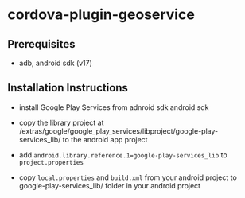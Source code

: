 cordova-plugin-geoservice
=========================

Prerequisites
-------------

* adb, android sdk (v17)

Installation Instructions
-------------------------

* install Google Play Services from adnroid sdk
    android sdk

* copy the library project at <android-sdk>/extras/google/google_play_services/libproject/google-play-services_lib/ to the android app project

* add `android.library.reference.1=google-play-services_lib` to `project.properties`

* copy `local.properties` and `build.xml` from your android project to google-play-services_lib/ folder in your android project
